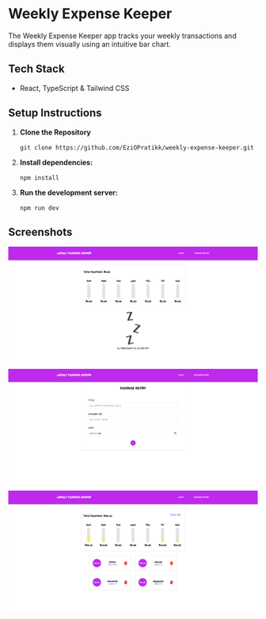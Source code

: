 # Weekly Expense Keeper

The Weekly Expense Keeper app tracks your weekly transactions and displays them visually using an intuitive bar chart.

## Tech Stack

- React, TypeScript & Tailwind CSS

## Setup Instructions

1. **Clone the Repository**

   ```
   git clone https://github.com/EziOPratikk/weekly-expense-keeper.git
   ```

2. **Install dependencies:**

   ```
   npm install
   ```

3. **Run the development server:**

   ```
   npm run dev
   ```

## Screenshots

<img src='src/assets/screenshots/home-page-empty.png' style="display: block;"/>
<img src='src/assets/screenshots/expense-entry-form.png' style="display: block;"/>
<img src='src/assets/screenshots/home-page.png' style="display: block;"/>